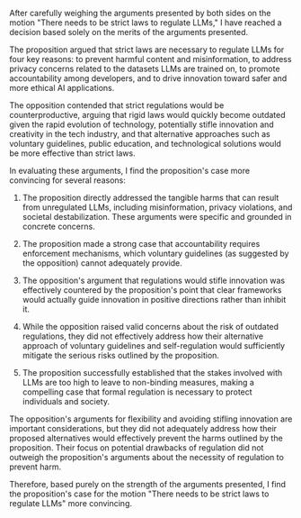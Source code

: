 After carefully weighing the arguments presented by both sides on the motion "There needs to be strict laws to regulate LLMs," I have reached a decision based solely on the merits of the arguments presented.

The proposition argued that strict laws are necessary to regulate LLMs for four key reasons: to prevent harmful content and misinformation, to address privacy concerns related to the datasets LLMs are trained on, to promote accountability among developers, and to drive innovation toward safer and more ethical AI applications.

The opposition contended that strict regulations would be counterproductive, arguing that rigid laws would quickly become outdated given the rapid evolution of technology, potentially stifle innovation and creativity in the tech industry, and that alternative approaches such as voluntary guidelines, public education, and technological solutions would be more effective than strict laws.

In evaluating these arguments, I find the proposition's case more convincing for several reasons:

1. The proposition directly addressed the tangible harms that can result from unregulated LLMs, including misinformation, privacy violations, and societal destabilization. These arguments were specific and grounded in concrete concerns.

2. The proposition made a strong case that accountability requires enforcement mechanisms, which voluntary guidelines (as suggested by the opposition) cannot adequately provide.

3. The opposition's argument that regulations would stifle innovation was effectively countered by the proposition's point that clear frameworks would actually guide innovation in positive directions rather than inhibit it.

4. While the opposition raised valid concerns about the risk of outdated regulations, they did not effectively address how their alternative approach of voluntary guidelines and self-regulation would sufficiently mitigate the serious risks outlined by the proposition.

5. The proposition successfully established that the stakes involved with LLMs are too high to leave to non-binding measures, making a compelling case that formal regulation is necessary to protect individuals and society.

The opposition's arguments for flexibility and avoiding stifling innovation are important considerations, but they did not adequately address how their proposed alternatives would effectively prevent the harms outlined by the proposition. Their focus on potential drawbacks of regulation did not outweigh the proposition's arguments about the necessity of regulation to prevent harm.

Therefore, based purely on the strength of the arguments presented, I find the proposition's case for the motion "There needs to be strict laws to regulate LLMs" more convincing.